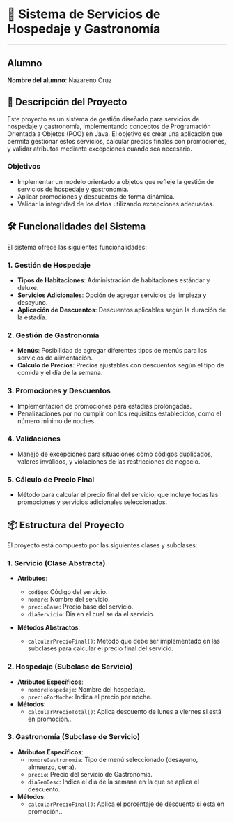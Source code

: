# 🏨 Sistema de Servicios de Hospedaje y Gastronomía

---

## Alumno
**Nombre del alumno**: Nazareno Cruz

## 📄 Descripción del Proyecto

Este proyecto es un sistema de gestión diseñado para servicios de hospedaje y gastronomía, implementando conceptos de Programación Orientada a Objetos (POO) en Java. El objetivo es crear una aplicación que permita gestionar estos servicios, calcular precios finales con promociones, y validar atributos mediante excepciones cuando sea necesario.

### Objetivos
- Implementar un modelo orientado a objetos que refleje la gestión de servicios de hospedaje y gastronomía.
- Aplicar promociones y descuentos de forma dinámica.
- Validar la integridad de los datos utilizando excepciones adecuadas.

## 🛠️ Funcionalidades del Sistema

El sistema ofrece las siguientes funcionalidades:

### 1. Gestión de Hospedaje
- **Tipos de Habitaciones**: Administración de habitaciones estándar y deluxe.
- **Servicios Adicionales**: Opción de agregar servicios de limpieza y desayuno.
- **Aplicación de Descuentos**: Descuentos aplicables según la duración de la estadía.

### 2. Gestión de Gastronomía
- **Menús**: Posibilidad de agregar diferentes tipos de menús para los servicios de alimentación.
- **Cálculo de Precios**: Precios ajustables con descuentos según el tipo de comida y el día de la semana.

### 3. Promociones y Descuentos
- Implementación de promociones para estadías prolongadas.
- Penalizaciones por no cumplir con los requisitos establecidos, como el número mínimo de noches.

### 4. Validaciones
- Manejo de excepciones para situaciones como códigos duplicados, valores inválidos, y violaciones de las restricciones de negocio.

### 5. Cálculo de Precio Final
- Método para calcular el precio final del servicio, que incluye todas las promociones y servicios adicionales seleccionados.

## 📦 Estructura del Proyecto

El proyecto está compuesto por las siguientes clases y subclases:

### 1. **Servicio** (Clase Abstracta)
- **Atributos**:
   - `codigo`: Código del servicio.
   - `nombre`: Nombre del servicio.
   - `precioBase`: Precio base del servicio.
   - `diaServicio`: Dia en el cual se da el servicio.

- **Métodos Abstractos**:
   - `calcularPrecioFinal()`: Método que debe ser implementado en las subclases para calcular el precio final del servicio.

### 2. **Hospedaje** (Subclase de Servicio)
- **Atributos Específicos**:
   - `nombreHospedaje`: Nombre del hospedaje.
   - `precioPorNoche`: Indica el precio por noche.
- **Métodos**:
   - `calcularPrecioTotal()`: Aplica descuento de lunes a viernes si está en promoción..

### 3. **Gastronomía** (Subclase de Servicio)
- **Atributos Específicos**:
   - `nombreGastronomia`: Tipo de menú seleccionado (desayuno, almuerzo, cena).
   - `precio`: Precio del servicio de Gastronomia.
   - `diaSemDesc`: Indica el dia de la semana en la que se aplica el descuento.
- **Métodos**:
   - `calcularPrecioFinal()`: Aplica el porcentaje de descuento si está en promoción..

